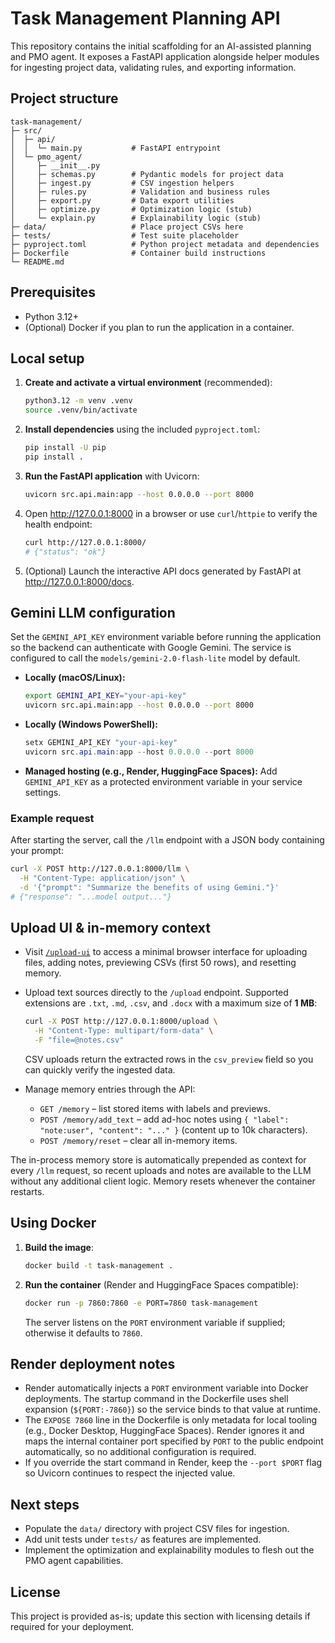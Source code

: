 # Task Management Planning API

This repository contains the initial scaffolding for an AI-assisted planning and PMO agent. It exposes a FastAPI application alongside helper modules for ingesting project data, validating rules, and exporting information.

## Project structure

```
task-management/
├─ src/
│  ├─ api/
│  │  └─ main.py           # FastAPI entrypoint
│  └─ pmo_agent/
│     ├─ __init__.py
│     ├─ schemas.py        # Pydantic models for project data
│     ├─ ingest.py         # CSV ingestion helpers
│     ├─ rules.py          # Validation and business rules
│     ├─ export.py         # Data export utilities
│     ├─ optimize.py       # Optimization logic (stub)
│     └─ explain.py        # Explainability logic (stub)
├─ data/                   # Place project CSVs here
├─ tests/                  # Test suite placeholder
├─ pyproject.toml          # Python project metadata and dependencies
├─ Dockerfile              # Container build instructions
└─ README.md
```

## Prerequisites

- Python 3.12+
- (Optional) Docker if you plan to run the application in a container.

## Local setup

1. **Create and activate a virtual environment** (recommended):

   ```bash
   python3.12 -m venv .venv
   source .venv/bin/activate
   ```

2. **Install dependencies** using the included `pyproject.toml`:

   ```bash
   pip install -U pip
   pip install .
   ```

3. **Run the FastAPI application** with Uvicorn:

   ```bash
   uvicorn src.api.main:app --host 0.0.0.0 --port 8000
   ```

4. Open <http://127.0.0.1:8000> in a browser or use `curl`/`httpie` to verify the health endpoint:

   ```bash
   curl http://127.0.0.1:8000/
   # {"status": "ok"}
   ```

5. (Optional) Launch the interactive API docs generated by FastAPI at <http://127.0.0.1:8000/docs>.

## Gemini LLM configuration

Set the `GEMINI_API_KEY` environment variable before running the application so the backend can authenticate with Google Gemini.
The service is configured to call the `models/gemini-2.0-flash-lite` model by default.

- **Locally (macOS/Linux):**

  ```bash
  export GEMINI_API_KEY="your-api-key"
  uvicorn src.api.main:app --host 0.0.0.0 --port 8000
  ```

- **Locally (Windows PowerShell):**

  ```powershell
  setx GEMINI_API_KEY "your-api-key"
  uvicorn src.api.main:app --host 0.0.0.0 --port 8000
  ```

- **Managed hosting (e.g., Render, HuggingFace Spaces):** Add `GEMINI_API_KEY` as a protected environment variable in your service settings.

### Example request

After starting the server, call the `/llm` endpoint with a JSON body containing your prompt:

```bash
curl -X POST http://127.0.0.1:8000/llm \
  -H "Content-Type: application/json" \
  -d '{"prompt": "Summarize the benefits of using Gemini."}'
# {"response": "...model output..."}
```

## Upload UI & in-memory context

- Visit [`/upload-ui`](http://127.0.0.1:8000/upload-ui) to access a minimal browser interface for uploading files, adding notes, previewing CSVs (first 50 rows), and resetting memory.
- Upload text sources directly to the `/upload` endpoint. Supported extensions are `.txt`, `.md`, `.csv`, and `.docx` with a maximum size of **1 MB**:

  ```bash
  curl -X POST http://127.0.0.1:8000/upload \
    -H "Content-Type: multipart/form-data" \
    -F "file=@notes.csv"
  ```

  CSV uploads return the extracted rows in the `csv_preview` field so you can quickly verify the ingested data.
- Manage memory entries through the API:

  - `GET /memory` – list stored items with labels and previews.
  - `POST /memory/add_text` – add ad-hoc notes using `{ "label": "note:user", "content": "..." }` (content up to 10k characters).
  - `POST /memory/reset` – clear all in-memory items.

The in-process memory store is automatically prepended as context for every `/llm` request, so recent uploads and notes are available to the LLM without any additional client logic. Memory resets whenever the container restarts.

## Using Docker

1. **Build the image**:

   ```bash
   docker build -t task-management .
   ```

2. **Run the container** (Render and HuggingFace Spaces compatible):

   ```bash
   docker run -p 7860:7860 -e PORT=7860 task-management
   ```

   The server listens on the `PORT` environment variable if supplied; otherwise it defaults to `7860`.

## Render deployment notes

- Render automatically injects a `PORT` environment variable into Docker deployments. The startup command in the Dockerfile uses shell expansion (`${PORT:-7860}`) so the service binds to that value at runtime.
- The `EXPOSE 7860` line in the Dockerfile is only metadata for local tooling (e.g., Docker Desktop, HuggingFace Spaces). Render ignores it and maps the internal container port specified by `PORT` to the public endpoint automatically, so no additional configuration is required.
- If you override the start command in Render, keep the `--port $PORT` flag so Uvicorn continues to respect the injected value.

## Next steps

- Populate the `data/` directory with project CSV files for ingestion.
- Add unit tests under `tests/` as features are implemented.
- Implement the optimization and explainability modules to flesh out the PMO agent capabilities.

## License

This project is provided as-is; update this section with licensing details if required for your deployment.
